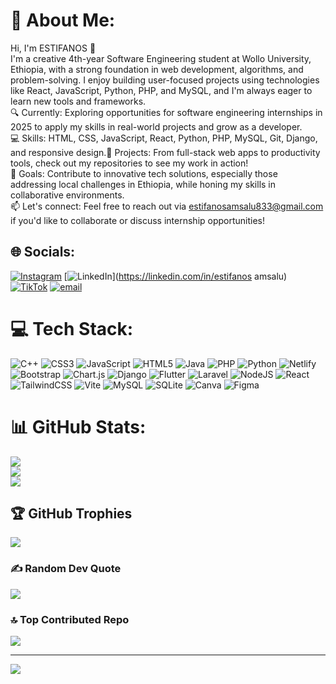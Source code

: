 # 💫 About Me:
Hi, I'm ESTIFANOS 👋<br>
I'm a creative 4th-year Software Engineering student at Wollo University, Ethiopia, with a strong foundation in web development, algorithms, and problem-solving. I enjoy building user-focused projects using technologies like React, JavaScript, Python, PHP, and MySQL, and I'm always eager to learn new tools and frameworks.<br>
🔍 Currently: Exploring opportunities for software engineering internships in 2025 to apply my skills in real-world projects and grow as a developer.<br>
💻 Skills: HTML, CSS, JavaScript, React, Python, PHP, MySQL, Git, Django, and responsive design.🌟 Projects: From full-stack web apps to productivity tools, check out my repositories to see my work in action!<br>
🎯 Goals: Contribute to innovative tech solutions, especially those addressing local challenges in Ethiopia, while honing my skills in collaborative environments.<br>
📫 Let's connect: Feel free to reach out via estifanosamsalu833@gmail.com  if you'd like to collaborate or discuss internship opportunities!<br>


## 🌐 Socials:
[![Instagram](https://img.shields.io/badge/Instagram-%23E4405F.svg?logo=Instagram&logoColor=white)](https://instagram.com/stiveam01) [![LinkedIn](https://img.shields.io/badge/LinkedIn-%230077B5.svg?logo=linkedin&logoColor=white)](https://linkedin.com/in/estifanos amsalu) [![TikTok](https://img.shields.io/badge/TikTok-%23000000.svg?logo=TikTok&logoColor=white)](https://tiktok.com/@estifanoos.amsalu) [![email](https://img.shields.io/badge/Email-D14836?logo=gmail&logoColor=white)](mailto:estifanosamsalu833@gmail.com) 

# 💻 Tech Stack:
![C++](https://img.shields.io/badge/c++-%2300599C.svg?style=for-the-badge&logo=c%2B%2B&logoColor=white) ![CSS3](https://img.shields.io/badge/css3-%231572B6.svg?style=for-the-badge&logo=css3&logoColor=white) ![JavaScript](https://img.shields.io/badge/javascript-%23323330.svg?style=for-the-badge&logo=javascript&logoColor=%23F7DF1E) ![HTML5](https://img.shields.io/badge/html5-%23E34F26.svg?style=for-the-badge&logo=html5&logoColor=white) ![Java](https://img.shields.io/badge/java-%23ED8B00.svg?style=for-the-badge&logo=openjdk&logoColor=white) ![PHP](https://img.shields.io/badge/php-%23777BB4.svg?style=for-the-badge&logo=php&logoColor=white) ![Python](https://img.shields.io/badge/python-3670A0?style=for-the-badge&logo=python&logoColor=ffdd54) ![Netlify](https://img.shields.io/badge/netlify-%23000000.svg?style=for-the-badge&logo=netlify&logoColor=#00C7B7) ![Bootstrap](https://img.shields.io/badge/bootstrap-%238511FA.svg?style=for-the-badge&logo=bootstrap&logoColor=white) ![Chart.js](https://img.shields.io/badge/chart.js-F5788D.svg?style=for-the-badge&logo=chart.js&logoColor=white) ![Django](https://img.shields.io/badge/django-%23092E20.svg?style=for-the-badge&logo=django&logoColor=white) ![Flutter](https://img.shields.io/badge/Flutter-%2302569B.svg?style=for-the-badge&logo=Flutter&logoColor=white) ![Laravel](https://img.shields.io/badge/laravel-%23FF2D20.svg?style=for-the-badge&logo=laravel&logoColor=white) ![NodeJS](https://img.shields.io/badge/node.js-6DA55F?style=for-the-badge&logo=node.js&logoColor=white) ![React](https://img.shields.io/badge/react-%2320232a.svg?style=for-the-badge&logo=react&logoColor=%2361DAFB) ![TailwindCSS](https://img.shields.io/badge/tailwindcss-%2338B2AC.svg?style=for-the-badge&logo=tailwind-css&logoColor=white) ![Vite](https://img.shields.io/badge/vite-%23646CFF.svg?style=for-the-badge&logo=vite&logoColor=white) ![MySQL](https://img.shields.io/badge/mysql-4479A1.svg?style=for-the-badge&logo=mysql&logoColor=white) ![SQLite](https://img.shields.io/badge/sqlite-%2307405e.svg?style=for-the-badge&logo=sqlite&logoColor=white) ![Canva](https://img.shields.io/badge/Canva-%2300C4CC.svg?style=for-the-badge&logo=Canva&logoColor=white) ![Figma](https://img.shields.io/badge/figma-%23F24E1E.svg?style=for-the-badge&logo=figma&logoColor=white)
# 📊 GitHub Stats:
![](https://github-readme-stats.vercel.app/api?username=stive1213&theme=dark&hide_border=false&include_all_commits=true&count_private=true)<br/>
![](https://nirzak-streak-stats.vercel.app/?user=stive1213&theme=dark&hide_border=false)<br/>
![](https://github-readme-stats.vercel.app/api/top-langs/?username=stive1213&theme=dark&hide_border=false&include_all_commits=true&count_private=true&layout=compact)

## 🏆 GitHub Trophies
![](https://github-profile-trophy.vercel.app/?username=stive1213&theme=radical&no-frame=false&no-bg=false&margin-w=4)

### ✍️ Random Dev Quote
![](https://quotes-github-readme.vercel.app/api?type=horizontal&theme=radical)

### 🔝 Top Contributed Repo
![](https://github-contributor-stats.vercel.app/api?username=stive1213&limit=5&theme=dark&combine_all_yearly_contributions=true)

---
[![](https://visitcount.itsvg.in/api?id=stive1213&icon=0&color=0)](https://visitcount.itsvg.in)

<!-- Proudly created with GPRM ( https://gprm.itsvg.in ) -->
